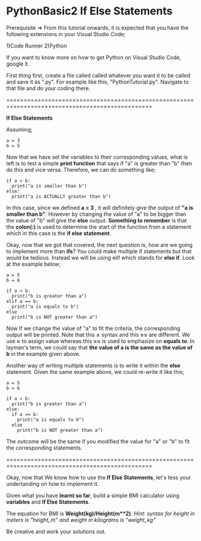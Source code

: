 # PythonBasic2 If Else Statements

Prerequisite => From this tutorial onwards, it is expected that you have the following extensions in your Visual Studio Code;

1)Code Runner 2)Python

If you want to know more on how to get Python on Visual Studio Code, google it.

First thing first, create a file called called whatever you want it to be called and save it as ".py". For example like this, "PythonTutorial.py". Navigate to that file and do your coding there.

================================================================================================

<strong>If Else Statements</strong>

Assuming;

    a = 3
    b = 5

Now that we have set the variables to their corresponding values, what is left is to test a simple <strong>print function</strong> that says if "a" is greater than "b" then do this and vice versa. Therefore, we can do something like;

    if a < b:
      print("a is smaller than b")
    else:
      print("a is ACTUALLY greater than b")

In this case, since we defined <strong> a = 3 </strong>, it will definitely give the output of <strong>"a is smaller than b"</strong>. However by changing the value of "a" to be bigger than the value of "b" will give the <strong>else</strong> output. <strong>Something to remember</strong> is that the <strong>colon(:)</strong> is used to determine the start of the function from a statement which in this case is the <strong>if else statement</strong>.

Okay, now that we got that covered, the next question is, how are we going to implement more than <strong>ifs</strong>? You could make multiple if statements but that would be tedious. Instead we will be using </strong>elif</strong> which stands for <strong> else if</strong>. Look at the example below;

    a = 5
    b = 6

    if a < b:
      print("b is greater than a")
    elif a == b:
      print("a is equals to b")
    else 
      print("b is NOT greater than a")

Now if we change the value of "a" to fit the criteria, the corresponding output will be printed. Note that this <strong>=</strong> syntax and this <strong>==</strong> are different. We use <strong>=</strong> to assign value whereas this <strong>==</strong> is used to emphasize on <strong>equals to</strong>. In layman's term, we could say that <strong>the value of a is the same as the value of b</strong> in the example given above.

Another way of writing multiple statements is to write it within the <strong>else</strong> statement. Given the same example above, we could re-write it like this;

    a = 5
    b = 6

    if a < b:
      print("b is greater than a")
    else:
      if a == b:
        print("a is equals to b")
      else
        print("b is NOT greater than a")

The outcome will be the same if you modified the value for "a" or "b" to fit the corresponding statements.

================================================================================================

Okay, now that We know how to use the <strong>If Else Statements</strong>, let's tess your undertanding on how to implement it.

Given what you have <strong>learnt so far</strong>, build a simple BMI calculator using <strong>variables</strong> and <strong>If Else Statements</strong>.

The equation for BMI is <strong>Weight(kg)/Height(m**2)</strong>.
*Hint: syntax for height in meters is "height_m" and weight in kilograms is "weight_kg"*

Be creative and work your solutions out. 